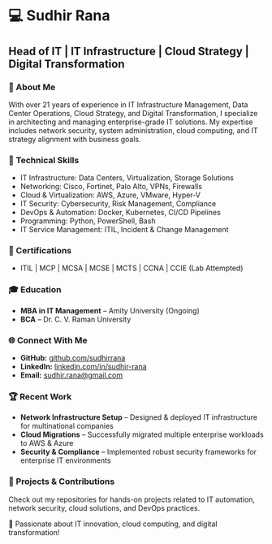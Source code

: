 # 💻 Sudhir Rana  
## Head of IT | IT Infrastructure | Cloud Strategy | Digital Transformation  

### 🚀 About Me
With over 21 years of experience in IT Infrastructure Management, Data Center Operations, Cloud Strategy, and Digital Transformation, I specialize in architecting and managing enterprise-grade IT solutions. My expertise includes network security, system administration, cloud computing, and IT strategy alignment with business goals.

### 🔧 Technical Skills
- IT Infrastructure: Data Centers, Virtualization, Storage Solutions
- Networking: Cisco, Fortinet, Palo Alto, VPNs, Firewalls
- Cloud & Virtualization: AWS, Azure, VMware, Hyper-V
- IT Security: Cybersecurity, Risk Management, Compliance
- DevOps & Automation: Docker, Kubernetes, CI/CD Pipelines
- Programming: Python, PowerShell, Bash
- IT Service Management: ITIL, Incident & Change Management

### 📌 Certifications
- ITIL | MCP | MCSA | MCSE | MCTS | CCNA | CCIE (Lab Attempted)

### 🎓 Education
- **MBA in IT Management** – Amity University (Ongoing)
- **BCA** – Dr. C. V. Raman University

### 🌐 Connect With Me
- **GitHub:** [github.com/sudhirrana](https://github.com/sudhirrana)
- **LinkedIn:** [linkedin.com/in/sudhir-rana](https://www.linkedin.com/in/sudhir-rana)
- **Email:** sudhir.rana@gmail.com

### 🏆 Recent Work
- **Network Infrastructure Setup** – Designed & deployed IT infrastructure for multinational companies
- **Cloud Migrations** – Successfully migrated multiple enterprise workloads to AWS & Azure
- **Security & Compliance** – Implemented robust security frameworks for enterprise IT environments

### 📂 Projects & Contributions
Check out my repositories for hands-on projects related to IT automation, network security, cloud solutions, and DevOps practices.

🚀 Passionate about IT innovation, cloud computing, and digital transformation!

